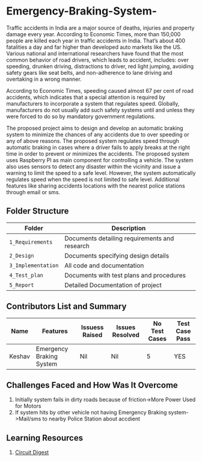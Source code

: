 # Emergency-Braking-System-


Traffic accidents in India are a major source of deaths, injuries and property damage
every year. According to Economic Times, more than 150,000 people are killed each
year in traffic accidents in India. That’s about 400 fatalities a day and far higher than
developed auto markets like the US. Various national and international researchers
have found that the most common behavior of road drivers, which leads to accident,
includes: over speeding, drunken driving, distractions to driver, red light jumping,
avoiding safety gears like seat belts, and non-adherence to lane driving and
overtaking in a wrong manner.


According to Economic Times, speeding caused almost 67 per cent of road
accidents, which indicates that a special attention is required by manufacturers to
incorporate a system that regulates speed. Globally, manufacturers do not usually
add such safety systems until and unless they were forced to do so by mandatory
government regulations.


The proposed project aims to design and develop an automatic braking system to
minimize the chances of any accidents due to over speeding or any of above
reasons. The proposed system regulates speed through automatic braking in cases
where a driver fails to apply breaks at the right time in order to prevent or minimizes
the accidents. The proposed system uses Raspberry PI as main component for
controlling a vehicle. The system also uses sensors to detect any disaster within the
vicinity and issue a warning to limit the speed to a safe level. However, the system
automatically regulates speed when the speed is not limited to safe level. Additional
features like sharing accidents locations with the nearest police stations through
email or sms.


## Folder Structure
Folder             | Description
-------------------| -----------------------------------------
`1_Requirements`   | Documents detailing requirements and research
`2_Design`         | Documents specifying design details
`3_Implementation` | All code and documentation
`4_Test_plan`      | Documents with test plans and procedures
`5_Report`      | Detailed Documentation of project

## Contributors List and Summary

  Name   |    Features    | Issuess Raised |Issues Resolved|No Test Cases|Test Case Pass
---------|----------------|----------------|---------------|-------------|--------------
Keshav  | Emergency Braking System    | Nil     | Nil   |5  | YES    
   

## Challenges Faced and How Was It Overcome

1. Initially system fails in dirty roads because of friction->More Power Used for Motors
2. If system hits by other vehicle not having Emergency Braking system->Mail/sms to nearby Police Station about accdient





## Learning Resources
1. [Circuit Digest](https://circuitdigest.com/microcontroller-projects/raspberry-pi-obstacle-avoiding-robot)
